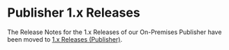 # Publisher 1.x Releases

The Release Notes for the 1.x Releases of our On-Premises Publisher have been moved to [1.x Releases (Publisher)](../../on-premises-publisher/publisher-release-notes/publisher-1.x-releases.md).